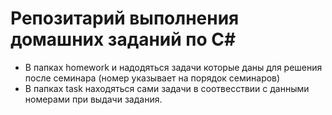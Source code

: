 # Репозитарий выполнения домашних заданий по C#

* В папках homework и надодяться задачи которые даны для решения после семинара (номер указывает на порядок семинаров)
* В папках task находяться сами задачи в соотвесствии с данными номерами при выдачи задания.
